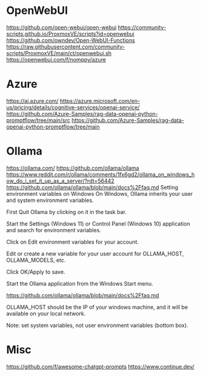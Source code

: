 # OpenWebUI
https://github.com/open-webui/open-webui
https://community-scripts.github.io/ProxmoxVE/scripts?id=openwebui
https://github.com/owndev/Open-WebUI-Functions
https://raw.githubusercontent.com/community-scripts/ProxmoxVE/main/ct/openwebui.sh
https://openwebui.com/f/nomppy/azure

# Azure
https://ai.azure.com/
https://azure.microsoft.com/en-us/pricing/details/cognitive-services/openai-service/
https://github.com/Azure-Samples/rag-data-openai-python-promptflow/tree/main/src
https://github.com/Azure-Samples/rag-data-openai-python-promptflow/tree/main

# Ollama
https://ollama.com/
https://github.com/ollama/ollama
https://www.reddit.com/r/ollama/comments/1fx6gd2/ollama_on_windows_how_do_i_set_it_up_as_a_server/?rdt=56442
https://github.com/ollama/ollama/blob/main/docs%2Ffaq.md
Setting environment variables on Windows On Windows, Ollama inherits your user and system environment variables.

First Quit Ollama by clicking on it in the task bar.

Start the Settings (Windows 11) or Control Panel (Windows 10) application and search for environment variables.

Click on Edit environment variables for your account.

Edit or create a new variable for your user account for OLLAMA_HOST, OLLAMA_MODELS, etc.

Click OK/Apply to save.

Start the Ollama application from the Windows Start menu.

https://github.com/ollama/ollama/blob/main/docs%2Ffaq.md

OLLAMA_HOST should be the IP of your windows machine, and it will be available on your local network.

Note: set system variables, not user environment variables (bottom box).

# Misc
https://github.com/f/awesome-chatgpt-prompts
https://www.continue.dev/